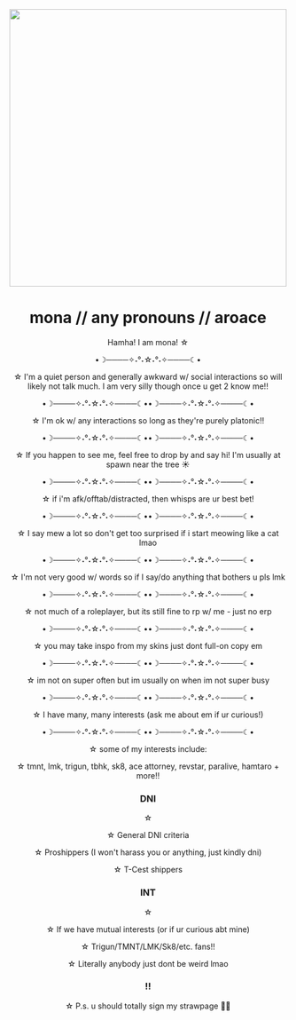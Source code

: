 <div id="header" align="center">
  <img src="https://i.giphy.com/media/v1.Y2lkPTc5MGI3NjExczJiMm44MGJmbmcxOGl2dmdmcmxqa2VsdGU1MWR6ZXhoM2V3NmZlbiZlcD12MV9pbnRlcm5hbF9naWZfYnlfaWQmY3Q9Zw/TrSqUougSkFO0/giphy.gif" width="500"/>
  
<center>
  <h1> mona // any pronouns // aroace</h1>

  <p> Hamha! I am mona! ☆

  •☽────✧˖°˖☆˖°˖✧────☾•
    
 ☆ I'm a quiet person and generally awkward w/ social interactions so will likely not talk much.
I am very silly though once u get 2 know me!!

•☽────✧˖°˖☆˖°˖✧────☾••☽────✧˖°˖☆˖°˖✧────☾•
    
☆ I'm ok w/ any interactions so long as they're purely platonic!!

•☽────✧˖°˖☆˖°˖✧────☾••☽────✧˖°˖☆˖°˖✧────☾•

☆  If you happen to see me, feel free to drop by and say hi! I'm usually at spawn near the tree ☀️

•☽────✧˖°˖☆˖°˖✧────☾••☽────✧˖°˖☆˖°˖✧────☾•
  
☆ if i'm afk/offtab/distracted, then whisps are ur best bet!

•☽────✧˖°˖☆˖°˖✧────☾••☽────✧˖°˖☆˖°˖✧────☾•

☆ I say mew a lot so don't get too surprised if i start meowing like a cat lmao

•☽────✧˖°˖☆˖°˖✧────☾••☽────✧˖°˖☆˖°˖✧────☾•

☆ I'm not very good w/ words so if I say/do anything that bothers u pls lmk 

•☽────✧˖°˖☆˖°˖✧────☾••☽────✧˖°˖☆˖°˖✧────☾•




☆ not much of a roleplayer, but its still fine to rp w/ me - just no erp

•☽────✧˖°˖☆˖°˖✧────☾••☽────✧˖°˖☆˖°˖✧────☾•
  
☆  you may take inspo from my skins just dont full-on copy em

•☽────✧˖°˖☆˖°˖✧────☾••☽────✧˖°˖☆˖°˖✧────☾•

☆  im not on super often but im usually on when im not super busy

•☽────✧˖°˖☆˖°˖✧────☾••☽────✧˖°˖☆˖°˖✧────☾•

☆  I have many, many interests (ask me about em if ur curious!)

•☽────✧˖°˖☆˖°˖✧────☾••☽────✧˖°˖☆˖°˖✧────☾•

☆  some of my interests include:
  
☆  tmnt, lmk, trigun, tbhk, sk8, ace attorney, revstar, paralive, hamtaro + more!!
  

  <h3>DNI</h3>

☆  <p>☆ General DNI criteria
    
☆  Proshippers (I won't harass you or anything, just kindly dni)
  
☆  T-Cest shippers</p>

 <h3>INT</h3>

☆  <p>☆ If we have mutual interests (or if ur curious abt mine)
    
☆ Trigun/TMNT/LMK/Sk8/etc. fans!! 
  
☆ Literally anybody just dont be weird lmao</p>
 
 <h3>!!</h3>
 ☆ P.s. u should totally sign my strawpage 🤭✨

</center>
